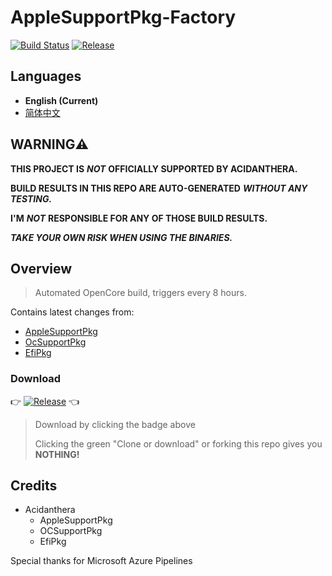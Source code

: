# AppleSupportPkg-Factory

[![Build Status](https://dev.azure.com/15563836030/AppleSupportPkg-Factory/_apis/build/status/athlonreg.AppleSupportPkg-Factory?branchName=master)](https://dev.azure.com/15563836030/AppleSupportPkg-Factory/_build/latest?definitionId=2&branchName=master)
[![Release](https://img.shields.io/github/v/release/athlonreg/AppleSupportPkg-Factory?color=orange&include_prereleases&label=Release)](https://github.com/athlonreg/AppleSupportPkg-Factory/releases)

## Languages

- **English (Current)**
- [简体中文](https://github.com/athlonreg/AppleSupportPkg-Factory/blob/master/README_CN.md)

## **WARNING⚠️**

**THIS PROJECT IS** ***NOT*** **OFFICIALLY SUPPORTED BY ACIDANTHERA.**

**BUILD RESULTS IN THIS REPO ARE AUTO-GENERATED** ***WITHOUT ANY TESTING.***

**I'M** ***NOT*** **RESPONSIBLE FOR ANY OF THOSE BUILD RESULTS.**

***TAKE YOUR OWN RISK WHEN USING THE BINARIES.***

## Overview

> Automated OpenCore build, triggers every 8 hours.

Contains latest changes from:

- [AppleSupportPkg](https://github.com/acidanthera/AppleSupportPkg)
- [OcSupportPkg](https://github.com/acidanthera/OcSupportPkg)
- [EfiPkg](https://github.com/acidanthera/EfiPkg)

### Download

👉 [![Release](https://img.shields.io/github/v/release/athlonreg/AppleSupportPkg-Factory?color=orange&include_prereleases&label=Release)](https://github.com/athlonreg/AppleSupportPkg-Factory/releases) 👈

> Download by clicking the badge above
>
> Clicking the green "Clone or download" or forking this repo gives you **NOTHING!**

## Credits

- Acidanthera
  - AppleSupportPkg
  - OCSupportPkg
  - EfiPkg

Special thanks for Microsoft Azure Pipelines
